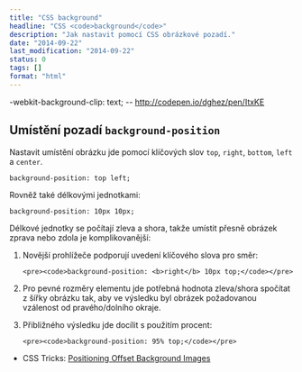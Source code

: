 ```yaml
---
title: "CSS background"
headline: "CSS <code>background</code>"
description: "Jak nastavit pomocí CSS obrázkové pozadí."
date: "2014-09-22"
last_modification: "2014-09-22"
status: 0
tags: []
format: "html"
---
```


-webkit-background-clip: text; -- http://codepen.io/dghez/pen/ItxKE



<h2 id="position">Umístění pozadí <code>background-position</code></h2>

<p>Nastavit umístění obrázku jde pomocí klíčových slov <code>top</code>, <code>right</code>, <code>bottom</code>, <code>left</code> a <code>center</code>.</p>

<pre><code>background-position: top left;</code></pre>

<p>Rovněž také délkovými jednotkami:</p>

<pre><code>background-position: 10px 10px;</code></pre>

<p>Délkové jednotky se počítají zleva a shora, takže umístit přesně obrázek zprava nebo zdola je komplikovanější:</p>

<ol>
  <li>
    <p>Novější prohlížeče podporují uvedení klíčového slova pro směr:</p>
    
    <pre><code>background-position: <b>right</b> 10px top;</code></pre>
  </li>
  
  <li>
    <p>Pro pevné rozměry elementu jde potřebná hodnota zleva/shora spočítat z šířky obrázku tak, aby ve výsledku byl obrázek požadovanou vzálenost od pravého/dolního okraje.</p>
  </li>
  
  <li>
    <p>Přibližného výsledku jde docílit s použitím procent:</p>
    
    <pre><code>background-position: 95% top;</code></pre>
  </li>
</ol>

<div class="external-content">
  <ul>
    <li>CSS Tricks: <a href="http://css-tricks.com/positioning-offset-background-images/">Positioning Offset Background Images</a></li>
  </ul>
</div>